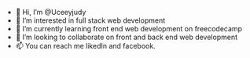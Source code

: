 - 👋 Hi, I’m @Uceeyjudy
- 👀 I’m interested in full stack web development
- 🌱 I’m currently learning front end web development on freecodecamp
- 💞️ I’m looking to collaborate on front and back end web development
- 📫 You can reach me likedIn and facebook.

<!---
Uceeyjudy/Uceeyjudy is a ✨ special ✨ repository because its `README.md` (this file) appears on your GitHub profile.
You can click the Preview link to take a look at your changes.
--->
